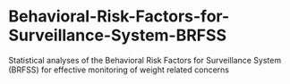 # Behavioral-Risk-Factors-for-Surveillance-System-BRFSS
Statistical analyses of the Behavioral Risk Factors for Surveillance System (BRFSS) for effective monitoring of weight related concerns
